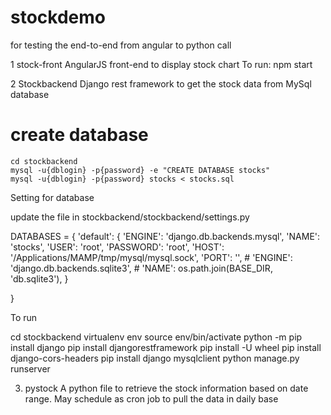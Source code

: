 # stockdemo
for testing the end-to-end from angular to python call

1 stock-front
  AngularJS front-end to display stock chart
  To run:
  npm start
  
2 Stockbackend
  Django rest framework to get the stock data from MySql database
  
  # create database
    cd stockbackend
    mysql -u{dblogin} -p{password} -e "CREATE DATABASE stocks"
    mysql -u{dblogin} -p{password} stocks < stocks.sql
    
  Setting for database
  
  update the file in stockbackend/stockbackend/settings.py
  
  DATABASES = {
    'default': {
        'ENGINE': 'django.db.backends.mysql',
        'NAME': 'stocks',
        'USER': 'root',
        'PASSWORD': 'root',
        'HOST': '/Applications/MAMP/tmp/mysql/mysql.sock',
        'PORT': '',
        # 'ENGINE': 'django.db.backends.sqlite3',
        # 'NAME': os.path.join(BASE_DIR, 'db.sqlite3'),
    }

  }
  
  To run
  
  cd stockbackend
  virtualenv env
  source env/bin/activate
  python -m pip install django
  pip install djangorestframework
  pip install -U wheel
  pip install django-cors-headers
  pip install django mysqlclient
  python manage.py runserver
  
3. pystock
  A python file to retrieve the stock information based on date range. May schedule as cron job to pull the data in daily base
  
  
  
